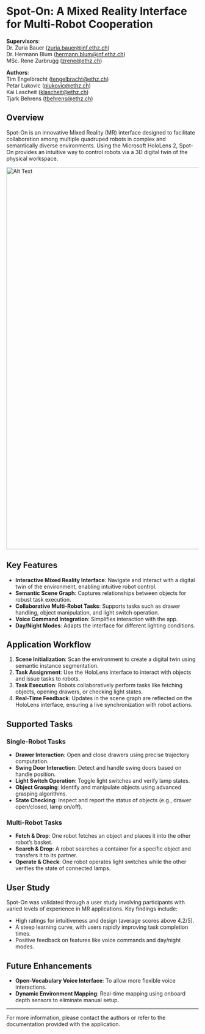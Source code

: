 # Spot-On: A Mixed Reality Interface for Multi-Robot Cooperation

**Supervisors**:  
Dr. Zuria Bauer (zuria.bauer@inf.ethz.ch)  
Dr. Hermann Blum (hermann.blum@inf.ethz.ch)  
MSc. Rene Zurbrugg (zrene@ethz.ch)  

**Authors**:  
Tim Engelbracht (tengelbracht@ethz.ch)  
Petar Lukovic (plukovic@ethz.ch)  
Kai Lascheit (klascheit@ethz.ch)  
Tjark Behrens (tbehrens@ethz.ch)


## Overview
Spot-On is an innovative Mixed Reality (MR) interface designed to facilitate collaboration among multiple quadruped robots in complex and semantically diverse environments. Using the Microsoft HoloLens 2, Spot-On provides an intuitive way to control robots via a 3D digital twin of the physical workspace.

<img src="images/spoton_pipeline_2.png" alt="Alt Text" width="1000">

## Key Features
- **Interactive Mixed Reality Interface**: Navigate and interact with a digital twin of the environment, enabling intuitive robot control.
- **Semantic Scene Graph**: Captures relationships between objects for robust task execution.
- **Collaborative Multi-Robot Tasks**: Supports tasks such as drawer handling, object manipulation, and light switch operation.
- **Voice Command Integration**: Simplifies interaction with the app.
- **Day/Night Modes**: Adapts the interface for different lighting conditions.

## Application Workflow
1. **Scene Initialization**: Scan the environment to create a digital twin using semantic instance segmentation.
2. **Task Assignment**: Use the HoloLens interface to interact with objects and issue tasks to robots.
3. **Task Execution**: Robots collaboratively perform tasks like fetching objects, opening drawers, or checking light states.
4. **Real-Time Feedback**: Updates in the scene graph are reflected on the HoloLens interface, ensuring a live synchronization with robot actions.

## Supported Tasks
### Single-Robot Tasks
- **Drawer Interaction**: Open and close drawers using precise trajectory computation.
- **Swing Door Interaction**: Detect and handle swing doors based on handle position.
- **Light Switch Operation**: Toggle light switches and verify lamp states.
- **Object Grasping**: Identify and manipulate objects using advanced grasping algorithms.
- **State Checking**: Inspect and report the status of objects (e.g., drawer open/closed, lamp on/off).

### Multi-Robot Tasks
- **Fetch & Drop**: One robot fetches an object and places it into the other robot’s basket.
- **Search & Drop**: A robot searches a container for a specific object and transfers it to its partner.
- **Operate & Check**: One robot operates light switches while the other verifies the state of connected lamps.

## User Study
Spot-On was validated through a user study involving participants with varied levels of experience in MR applications. Key findings include:
- High ratings for intuitiveness and design (average scores above 4.2/5).
- A steep learning curve, with users rapidly improving task completion times.
- Positive feedback on features like voice commands and day/night modes.

## Future Enhancements
- **Open-Vocabulary Voice Interface**: To allow more flexible voice interactions.
- **Dynamic Environment Mapping**: Real-time mapping using onboard depth sensors to eliminate manual setup.

---
For more information, please contact the authors or refer to the documentation provided with the application.

